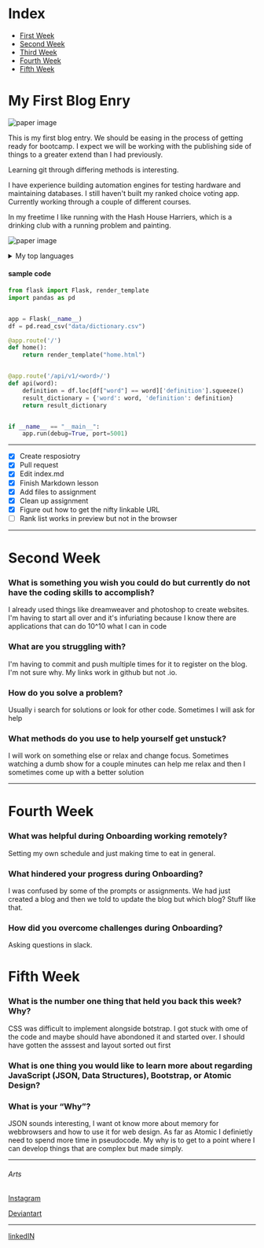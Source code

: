 # Index
- [First Week](#My-First-Blog-Enry)
- [Second Week](#Second-Week)
- [Third Week](#Third-Week)
- [Fourth Week](#Fourth-Week)
- [Fifth Week](Fifth-Week)


# My First Blog Enry

![paper image](/img/PIC.jpg)

This is my first blog entry. We should be easing in the process of getting ready for bootcamp. I expect we will be working with the publishing side of things to a greater extend than I had previously. 

Learning git through differing methods is interesting. 

I have experience building automation engines for testing hardware and maintaining databases. I still haven't built my ranked choice voting app. Currently working through a couple of different courses.

In my freetime I like running with the Hash House Harriers, which is a drinking club with a running problem and painting.

![paper image](/img/hashbasics.jpg)


<details>
<summary>My top languages</summary>
  
| Rank | Languages |
|-----:|-----------|
|     1| Python    |
|     2| SQL       |
|     3| Javascript|
|     4| PHP       |

</details>

#### sample code

``` python
from flask import Flask, render_template
import pandas as pd


app = Flask(__name__)
df = pd.read_csv("data/dictionary.csv")

@app.route('/')
def home():
    return render_template("home.html")


@app.route('/api/v1/<word>/')
def api(word):
    definition = df.loc[df["word"] == word]['definition'].squeeze()
    result_dictionary = {'word': word, 'definition': definition}
    return result_dictionary


if __name__ == "__main__":
    app.run(debug=True, port=5001)
```
---
- [x] Create resposiotry
- [x] Pull request
- [x] Edit index.md
- [x] Finish Markdown lesson
- [x] Add files to assignment
- [x] Clean up assignment
- [x] Figure out how to get the nifty linkable URL
- [ ] Rank list works in preview but not in the browser

---

# Second Week

### What is something you wish you could do but currently do not have the coding skills to accomplish?

I already used things like dreamweaver and photoshop to create websites. I'm having to start all over and it's infuriating because I know there are applications that can do 10^10 what I can in code

### What are you struggling with?

I'm having to commit and push multiple times for it to register on the blog. I'm not sure why. My links work in github but not .io. 

### How do you solve a problem?

Usually i search for solutions or look for other code. Sometimes I will ask for help

### What methods do you use to help yourself get unstuck?

I will work on something else or relax and change focus. Sometimes watching a dumb show for a couple minutes can help me relax and then I sometimes come up with a better solution



---

# Fourth Week

### What was helpful during Onboarding working remotely?

Setting my own schedule and just making time to eat in general. 

### What hindered your progress during Onboarding?

I was confused by some of the prompts or assignments. We had just created a blog and then we told to update the blog but which blog? Stuff like that. 

### How did you overcome challenges during Onboarding?

Asking questions in slack. 

# Fifth Week

### What is the number one thing that held you back this week? Why?

CSS was difficult to implement alongside botstrap. I got stuck with ome of the code and maybe should have abondoned it and started over. I should have gotten the asssest and layout sorted out first

### What is one thing you would like to learn more about regarding JavaScript (JSON, Data Structures), Bootstrap, or Atomic Design?
### What is your “Why”?

JSON sounds interesting, I want ot know more about memory for webbrowsers and how to use it for web design. As far as Atomic I definietly need to spend more time in pseudocode. My why is to get to a point where I can develop things that are complex but made simply. 

---
<h6>Arts</h6>

[Instagram](https://www.instagram.com/mcdonnell.eoin/)

[Deviantart](https://www.deviantart.com/aliramojo)

---

[linkedIN](https://www.linkedin.com/in/eoin-mcdonnell-01078923/)



